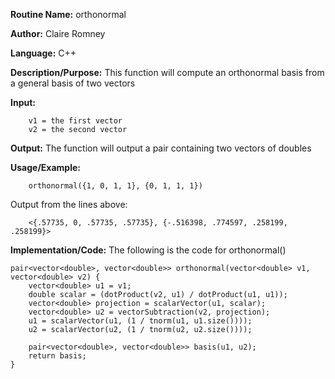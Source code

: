 **Routine Name:**       orthonormal

**Author:** Claire Romney

**Language:** C++

**Description/Purpose:** This function will compute an orthonormal basis from a general basis of two vectors

**Input:** 
        
        v1 = the first vector
        v2 = the second vector
        
        
**Output:** The function will output a pair containing two vectors of doubles

**Usage/Example:**

        orthonormal({1, 0, 1, 1}, {0, 1, 1, 1})
       
Output from the lines above:

        <{.57735, 0, .57735, .57735}, {-.516398, .774597, .258199, .258199}>
  
**Implementation/Code:** The following is the code for orthonormal()

    pair<vector<double>, vector<double>> orthonormal(vector<double> v1, vector<double> v2) {
	    vector<double> u1 = v1;
	    double scalar = (dotProduct(v2, u1) / dotProduct(u1, u1));
	    vector<double> projection = scalarVector(u1, scalar);
	    vector<double> u2 = vectorSubtraction(v2, projection);
	    u1 = scalarVector(u1, (1 / tnorm(u1, u1.size())));
	    u2 = scalarVector(u2, (1 / tnorm(u2, u2.size())));

	    pair<vector<double>, vector<double>> basis(u1, u2);
	    return basis;
    }
